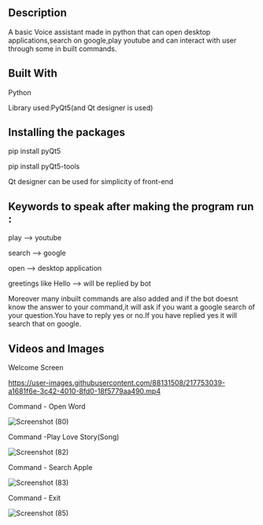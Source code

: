 ## Description
A basic Voice assistant made in python that can open desktop applications,search on google,play youtube and can interact with user through some in built commands.

## Built With 
Python

Library used:PyQt5(and Qt designer is used)

## Installing the packages

pip install pyQt5

pip install pyQt5-tools

Qt designer can be used for simplicity of front-end

## Keywords to speak after making the program run :

play --> youtube

search --> google

open --> desktop application

greetings like Hello --> will be replied by bot

Moreover many inbuilt commands are also added and if the bot doesnt know the answer to your command,it will ask if you want a google search of your question.You have to reply yes or no.If you have replied yes it will search that on google.

## Videos and Images

Welcome Screen

https://user-images.githubusercontent.com/88131508/217753039-a1681f6e-3c42-4010-8fd0-18f5779aa490.mp4

Command - Open Word

![Screenshot (80)](https://user-images.githubusercontent.com/88131508/217757907-51c3aee1-0e26-4c30-885b-8dc67af64214.png)

Command -Play Love Story(Song)

![Screenshot (82)](https://user-images.githubusercontent.com/88131508/217758584-c2df168f-351c-400f-b41c-983a464912cd.png)

Command - Search Apple

![Screenshot (83)](https://user-images.githubusercontent.com/88131508/217765431-a8951409-33b1-4d0d-86fb-bffc7b0174f6.png)

Command - Exit 

![Screenshot (85)](https://user-images.githubusercontent.com/88131508/217766021-2814564a-a509-4150-a123-9dd5b3549950.png)






